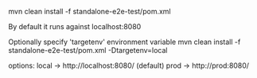 mvn clean install -f standalone-e2e-test/pom.xml

By default it runs against localhost:8080

Optionally specify 'targetenv' environment variable
mvn clean install -f standalone-e2e-test/pom.xml -Dtargetenv=local

options: 
local -> http://localhost:8080/  (default)
prod -> http://prod:8080/